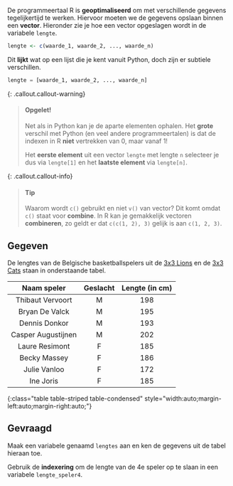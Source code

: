 De programmeertaal R is **geoptimaliseerd** om met verschillende gegevens tegelijkertijd te werken. Hiervoor moeten we de gegevens opslaan binnen een **vector**. Hieronder zie je hoe een vector opgeslagen wordt in de variabele `lengte`.

```R
lengte <- c(waarde_1, waarde_2, ..., waarde_n)
```

Dit **lijkt** wat op een lijst die je kent vanuit Python, doch zijn er subtiele verschillen.

```python
lengte = [waarde_1, waarde_2, ..., waarde_n]
```

{: .callout.callout-warning}
>#### Opgelet!
>
> Net als in Python kan je de aparte elementen ophalen. Het **grote** verschil met Python (en veel andere programmeertalen) is dat de indexen in R **niet** vertrekken van 0, maar vanaf 1!
> 
> Het **eerste element** uit een vector `lengte` met lengte `n` selecteer je dus via `lengte[1]` en het **laatste element** via `lengte[n]`.

{: .callout.callout-info}
>#### Tip
>
> Waarom wordt `c()` gebruikt en niet `v()` van vector? 
> Dit komt omdat `c()` staat voor **combine**. In R kan je gemakkelijk vectoren **combineren**, zo geldt er dat `c(c(1, 2), 3)` gelijk is aan `c(1, 2, 3)`. 

## Gegeven

De lengtes van de Belgische basketballspelers uit de <a href="https://www.basketballbelgium.be/nl/team/3x3-lions-3" target="_blank">3x3 Lions</a> en de <a href="https://www.basketballbelgium.be/nl/team/3x3-cats-3" target="_blank">3x3 Cats</a> staan in onderstaande tabel.

| Naam speler | Geslacht | Lengte (in cm) |
|:---------------------:|:--:|:---:|
| Thibaut Vervoort      | M  | 198 |
| Bryan De Valck        | M  | 195 |
| Dennis Donkor         | M  | 193 |
| Casper Augustijnen    | M  | 202 |
| Laure Resimont        | F  | 185 |
| Becky Massey          | F  | 186 |
| Julie Vanloo          | F  | 172 |
| Ine Joris             | F  | 185 |
{:class="table table-striped table-condensed" style="width:auto;margin-left:auto;margin-right:auto;"}

## Gevraagd
Maak een variabele genaamd `lengtes` aan en ken de gegevens uit de tabel hieraan toe.

Gebruik de **indexering** om de lengte van de 4e speler op te slaan in een variabele `lengte_speler4`.
